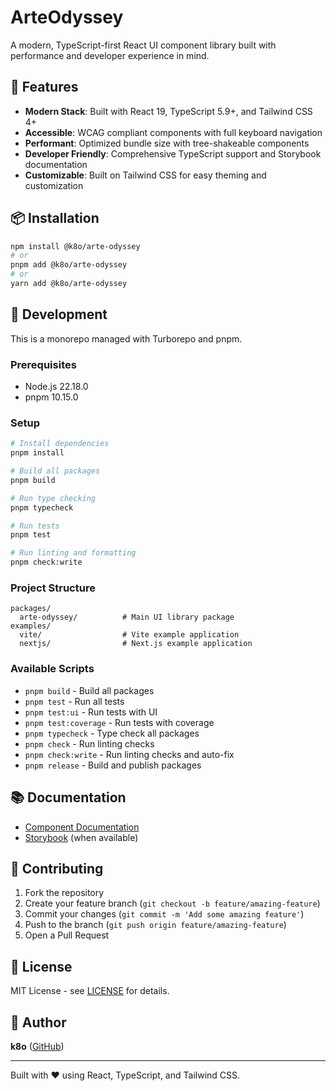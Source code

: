 # ArteOdyssey

A modern, TypeScript-first React UI component library built with performance and developer experience in mind.

## 🚀 Features

- **Modern Stack**: Built with React 19, TypeScript 5.9+, and Tailwind CSS 4+
- **Accessible**: WCAG compliant components with full keyboard navigation
- **Performant**: Optimized bundle size with tree-shakeable components
- **Developer Friendly**: Comprehensive TypeScript support and Storybook documentation
- **Customizable**: Built on Tailwind CSS for easy theming and customization

## 📦 Installation

```bash
npm install @k8o/arte-odyssey
# or
pnpm add @k8o/arte-odyssey
# or
yarn add @k8o/arte-odyssey
```

## 🔧 Development

This is a monorepo managed with Turborepo and pnpm.

### Prerequisites

- Node.js 22.18.0
- pnpm 10.15.0

### Setup

```bash
# Install dependencies
pnpm install

# Build all packages
pnpm build

# Run type checking
pnpm typecheck

# Run tests
pnpm test

# Run linting and formatting
pnpm check:write
```

### Project Structure

```
packages/
  arte-odyssey/          # Main UI library package
examples/
  vite/                  # Vite example application
  nextjs/                # Next.js example application
```

### Available Scripts

- `pnpm build` - Build all packages
- `pnpm test` - Run all tests
- `pnpm test:ui` - Run tests with UI
- `pnpm test:coverage` - Run tests with coverage
- `pnpm typecheck` - Type check all packages
- `pnpm check` - Run linting checks
- `pnpm check:write` - Run linting checks and auto-fix
- `pnpm release` - Build and publish packages

## 📚 Documentation

- [Component Documentation](packages/arte-odyssey/README.md)
- [Storybook](https://k35o.github.io/ArteOdyssey/) (when available)

## 🤝 Contributing

1. Fork the repository
2. Create your feature branch (`git checkout -b feature/amazing-feature`)
3. Commit your changes (`git commit -m 'Add some amazing feature'`)
4. Push to the branch (`git push origin feature/amazing-feature`)
5. Open a Pull Request

## 📄 License

MIT License - see [LICENSE](LICENSE) for details.

## 👤 Author

**k8o** ([GitHub](https://github.com/k35o))

---

Built with ❤️ using React, TypeScript, and Tailwind CSS.